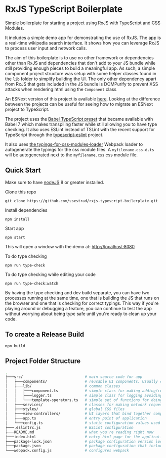 # RxJS TypeScript Boilerplate

Simple boilerplate for starting a project using RxJS with TypeScript and CSS Modules.

It includes a simple demo app for demonstrating the use of RxJS.
The app is a real-time wikipedia search interface.
It shows how you can leverage RxJS to process user input and network calls.

The aim of this boilerplate is to use no other framework or dependencies other than RxJS and dependencies that don't add to your JS bundle while still providing enough pieces to build a meaningful app. As such, a simple component project structure was setup with some helper classes found in the `lib` folder to simplify building the UI. The only other dependency apart from RxJS that gets included in the JS bundle is DOMPurify to prevent XSS attacks when rendering html using the `Component` class.

An ESNext version of this project is available [here](./rxjs-boilerplate). Looking at the difference between the projects can be useful for seeing how to migrate an ESNext project to TypeScript.

The project uses the [Babel TypeScript preset](https://babeljs.io/docs/en/babel-preset-typescript) that became available with Babel 7 which makes transpiling faster while still allowing you to have type checking. It also uses ESLint instead of TSLint with the recent support for TypeScript through the [typescript-eslint](https://github.com/typescript-eslint/typescript-eslint) project.

It also uses [the typings-for-css-modules-loader](https://github.com/Jimdo/typings-for-css-modules-loader) Webpack loader to autogenerate the typings for the css module files. A `myfilename.css.d.ts` will be autogenerated next to the `myfilename.css` css module file.

## Quick Start

Make sure to have [nodeJS](https://nodejs.org) 8 or greater installed.

Clone this repo

`git clone https://github.com/ssestrad/rxjs-typescript-boilerplate.git`

Install dependencies

`npm install`

Start app

`npm start`

This will open a window with the demo at: [http://localhost:8080](http://localhost:8080)

To do type checking

`npm run type-check`

To do type checking while editing your code

`npm run type-check:watch`

By having the type checking and dev build separate, you can have two processes running at the same time, one that is building the JS that runs on the browser and one that is checking for correct typings. This way if you're playing around or debugging a feature, you can continue to test the app without worrying about being type safe until you're ready to clean up your code.

## To create a Release Build

`npm build`

## Project Folder Structure

```bash
.
├───src/                            # main source code for app
│   ├───components/                 # reusable UI components. Usually consists of a JS and CSS file pairs. Because the project is setup with CSS modules, any class names will be isolated to the component.
│   ├───lib/                        # common classes
│   │   ├───component.ts            # simple class for making adding/removing, showing/hiding of DOM elements a bit easier
│   │   ├───logger.ts               # simple class for logging avoiding the use of console
│   │   └───template-operators.ts   # simple set of functions for doing conditionals statements with string interpolation, poor man's template system
│   ├───services/                   # classes for making network requests, i.e., API calls
│   ├───styles/                     # global CSS files
│   ├───view-controllers/           # UI layers that bind together components, services, and user interactions
│   ├───app.ts                      # entry point of application
│   └───config.ts                   # static configuration values used in the application
├───.eslintrc.js                    # ESLint configuration
├───README.md                       # what you're reading right now
├───index.html                      # entry html page for the application
├───package-lock.json               # package configuration version lock
├───package.json                    # package configuration that includes the list of external dependencies
└───webpack.config.js               # configures webpack
```